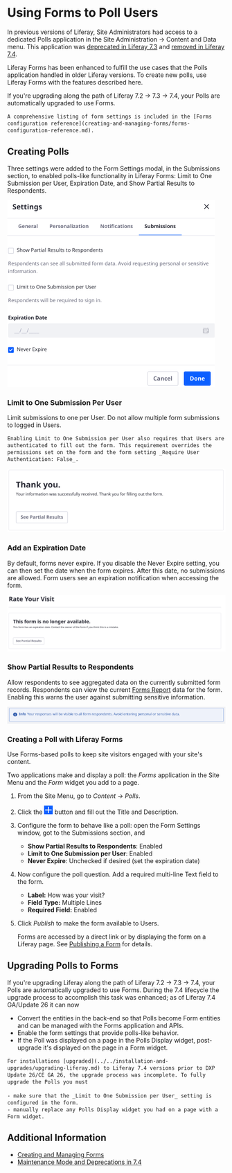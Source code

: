 # Using Forms to Poll Users

In previous versions of Liferay, Site Administrators had access to a dedicated Polls application in the Site Administration &rarr; Content and Data menu. This application was [deprecated in Liferay 7.3](../../installation-and-upgrades/upgrading-liferay/reference/maintenance-mode-and-deprecations-in-7-3.md#features-deprecated-in-7-3) and [removed in Liferay 7.4](../../installation-and-upgrades/upgrading-liferay/reference/maintenance-mode-and-deprecations-in-7-3.md#features-deprecated-in-7-4).

Liferay Forms has been enhanced to fulfill the use cases that the Polls application handled in older Liferay versions. To create new polls, use Liferay Forms with the features described here.

If you're upgrading along the path of Liferay 7.2 &rarr; 7.3 &rarr; 7.4, your Polls are automatically upgraded to use Forms.

```{note}
A comprehensive listing of form settings is included in the [Forms configuration reference](creating-and-managing-forms/forms-configuration-reference.md).
```

## Creating Polls

Three settings were added to the Form Settings modal, in the Submissions section, to enabled polls-like functionality in Liferay Forms: Limit to One Submission per User, Expiration Date, and Show Partial Results to Respondents.

![The Submissions settings are for configuring poll-like behavior.](./using-forms-to-poll-users/images/01.png)

### Limit to One Submission Per User

Limit submissions to one per User. Do not allow multiple form submissions to logged in Users.

```{warning}
Enabling Limit to One Submission per User also requires that Users are authenticated to fill out the form. This requirement overrides the permissions set on the form and the form setting _Require User Authentication: False_.
```

![The User can no longer submit the form but can see the form report on currently submitted data.](./using-forms-to-poll-users/images/03.png)

### Add an Expiration Date

By default, forms never expire. If you disable the Never Expire setting, you can then set the date when the form expires. After this date, no submissions are allowed. Form users see an expiration notification when accessing the form.

![When a form expires, Users can only see the partial results, if enabled.](./using-forms-to-poll-users/images/04.png)

### Show Partial Results to Respondents

Allow respondents to see aggregated data on the currently submitted form records. Respondents can view the current [Forms Report](../sharing-forms-and-managing-submissions/form-reports.md#show-partial-results-to-form-respondents) data for the form. Enabling this warns the user against submitting sensitive information.

![Users are warned against sharing sensitive information.](./using-forms-to-poll-users/images/02.png)

### Creating a Poll with Liferay Forms

Use Forms-based polls to keep site visitors engaged with your site's content.

Two applications make and display a poll: the *Forms* application in the Site Menu and the *Form* widget you add to a page.

1. From the Site Menu, go to *Content* &rarr; *Polls*. 

1. Click the ![Add](../../images/icon-add.png) button and fill out the Title and Description.

1. Configure the form to behave like a poll: open the Form Settings window, got to the Submissions section, and 

   - **Show Partial Results to Respondents**: Enabled
   - **Limit to One Submission per User**: Enabled
   - **Never Expire**: Unchecked if desired (set the expiration date)

1. Now configure the poll question. Add a required multi-line Text field to the form.

   -  **Label:** How was your visit?
   -  **Field Type:** Multiple Lines
   -  **Required Field:** Enabled

1. Click *Publish* to make the form available to Users.

   Forms are accessed by a direct link or by displaying the form on a Liferay page. See [Publishing a Form](creating-and-managing-forms/creating-forms.md#publishing-a-form) for details. 

## Upgrading Polls to Forms

If you're upgrading Liferay along the path of Liferay 7.2 &rarr; 7.3 &rarr; 7.4, your Polls are automatically upgraded to use Forms. During the 7.4 lifecycle the upgrade process to accomplish this task was enhanced; as of Liferay 7.4 GA/Update 26 it can now

- Convert the entities in the back-end so that Polls become Form entities and can be managed with the Forms application and APIs.
- Enable the form settings that provide polls-like behavior.
- If the Poll was displayed on a page in the Polls Display widget, post-upgrade it's displayed on the page in a Form widget.

```{warning}
For installations [upgraded](../../installation-and-upgrades/upgrading-liferay.md) to Liferay 7.4 versions prior to DXP Update 26/CE GA 26, the upgrade process was incomplete. To fully upgrade the Polls you must

- make sure that the _Limit to One Submission per User_ setting is configured in the form.
- manually replace any Polls Display widget you had on a page with a Form widget.
```
<!-- Make sure to use the Update/GA version when all the tickets are released. See https://issues.liferay.com/browse/LPS-153046 -->
<!--If it is important enough for U1-25 users, we can share a Groovy script that takes the form Ids that match convertedFromPolls:true and automatically set them to use the polls settings -->

## Additional Information

- [Creating and Managing Forms](./creating-and-managing-forms.md)
- [Maintenance Mode and Deprecations in 7.4](../../installation-and-upgrades/upgrading-liferay/reference/maintenance-mode-and-deprecations-in-7-4.md)
